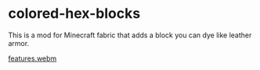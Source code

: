 # colored-hex-blocks
This is a mod for Minecraft fabric that adds a block you can dye like leather armor.

[features.webm](https://github.com/megamasterc2/colored-hex-blocks/assets/34496875/b8016521-2598-4253-9566-b30b8f098499)
